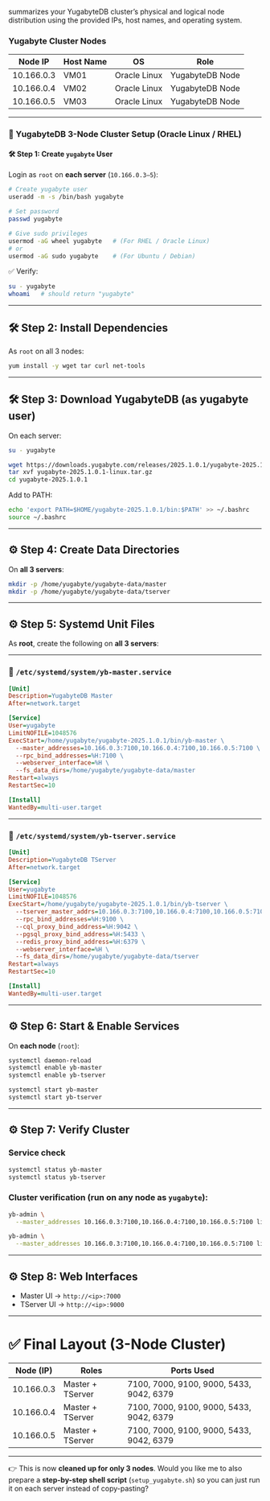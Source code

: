 summarizes your YugabyteDB cluster’s physical and logical node distribution using the provided IPs, host names, and operating system.

### Yugabyte Cluster Nodes 

| **Node IP**    | **Host Name** | **OS**         | **Role**             |
|----------------|---------------|----------------|----------------------|
| 10.166.0.3     | VM01          | Oracle Linux   | YugabyteDB Node      |
| 10.166.0.4     | VM02          | Oracle Linux   | YugabyteDB Node      |
| 10.166.0.5     | VM03          | Oracle Linux   | YugabyteDB Node      |

***

### 🚀 YugabyteDB 3-Node Cluster Setup (Oracle Linux / RHEL)

#### 🛠️ Step 1: Create `yugabyte` User

Login as `root` on **each server** (`10.166.0.3–5`):

```bash
# Create yugabyte user
useradd -m -s /bin/bash yugabyte

# Set password
passwd yugabyte

# Give sudo privileges
usermod -aG wheel yugabyte   # (For RHEL / Oracle Linux)
# or
usermod -aG sudo yugabyte    # (For Ubuntu / Debian)
```

✅ Verify:

```bash
su - yugabyte
whoami   # should return "yugabyte"
```

---

## 🛠️ Step 2: Install Dependencies

As `root` on all 3 nodes:

```bash
yum install -y wget tar curl net-tools
```

---

## 🛠️ Step 3: Download YugabyteDB (as yugabyte user)

On each server:

```bash
su - yugabyte

wget https://downloads.yugabyte.com/releases/2025.1.0.1/yugabyte-2025.1.0.1-linux.tar.gz
tar xvf yugabyte-2025.1.0.1-linux.tar.gz
cd yugabyte-2025.1.0.1
```

Add to PATH:

```bash
echo 'export PATH=$HOME/yugabyte-2025.1.0.1/bin:$PATH' >> ~/.bashrc
source ~/.bashrc
```

---

## ⚙️ Step 4: Create Data Directories

On **all 3 servers**:

```bash
mkdir -p /home/yugabyte/yugabyte-data/master
mkdir -p /home/yugabyte/yugabyte-data/tserver
```

---

## ⚙️ Step 5: Systemd Unit Files

As **root**, create the following on **all 3 servers**:

---

### 📌 `/etc/systemd/system/yb-master.service`

```ini
[Unit]
Description=YugabyteDB Master
After=network.target

[Service]
User=yugabyte
LimitNOFILE=1048576
ExecStart=/home/yugabyte/yugabyte-2025.1.0.1/bin/yb-master \
  --master_addresses=10.166.0.3:7100,10.166.0.4:7100,10.166.0.5:7100 \
  --rpc_bind_addresses=%H:7100 \
  --webserver_interface=%H \
  --fs_data_dirs=/home/yugabyte/yugabyte-data/master
Restart=always
RestartSec=10

[Install]
WantedBy=multi-user.target
```

---

### 📌 `/etc/systemd/system/yb-tserver.service`

```ini
[Unit]
Description=YugabyteDB TServer
After=network.target

[Service]
User=yugabyte
LimitNOFILE=1048576
ExecStart=/home/yugabyte/yugabyte-2025.1.0.1/bin/yb-tserver \
  --tserver_master_addrs=10.166.0.3:7100,10.166.0.4:7100,10.166.0.5:7100 \
  --rpc_bind_addresses=%H:9100 \
  --cql_proxy_bind_address=%H:9042 \
  --pgsql_proxy_bind_address=%H:5433 \
  --redis_proxy_bind_address=%H:6379 \
  --webserver_interface=%H \
  --fs_data_dirs=/home/yugabyte/yugabyte-data/tserver
Restart=always
RestartSec=10

[Install]
WantedBy=multi-user.target
```

---

## ⚙️ Step 6: Start & Enable Services

On **each node** (`root`):

```bash
systemctl daemon-reload
systemctl enable yb-master
systemctl enable yb-tserver

systemctl start yb-master
systemctl start yb-tserver
```

---

## ⚙️ Step 7: Verify Cluster

### Service check

```bash
systemctl status yb-master
systemctl status yb-tserver
```

### Cluster verification (run on any node as `yugabyte`):

```bash
yb-admin \
  --master_addresses 10.166.0.3:7100,10.166.0.4:7100,10.166.0.5:7100 list_all_masters

yb-admin \
  --master_addresses 10.166.0.3:7100,10.166.0.4:7100,10.166.0.5:7100 list_all_tablet_servers
```

---

## ⚙️ Step 8: Web Interfaces

* Master UI → `http://<ip>:7000`
* TServer UI → `http://<ip>:9000`

---

# ✅ Final Layout (3-Node Cluster)

| Node (IP)  | Roles            | Ports Used                               |
| ---------- | ---------------- | ---------------------------------------- |
| 10.166.0.3 | Master + TServer | 7100, 7000, 9100, 9000, 5433, 9042, 6379 |
| 10.166.0.4 | Master + TServer | 7100, 7000, 9100, 9000, 5433, 9042, 6379 |
| 10.166.0.5 | Master + TServer | 7100, 7000, 9100, 9000, 5433, 9042, 6379 |

---

👉 This is now **cleaned up for only 3 nodes**.
Would you like me to also prepare a **step-by-step shell script** (`setup_yugabyte.sh`) so you can just run it on each server instead of copy-pasting?
